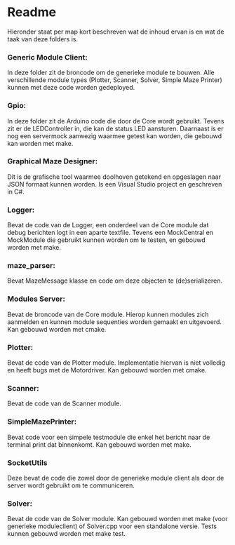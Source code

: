 # Readme
Hieronder staat per map kort beschreven wat de inhoud ervan is en wat de taak van deze folders is.

### Generic Module Client:
In deze folder zit de broncode om de generieke module te bouwen. Alle verschillende module types (Plotter, Scanner, Solver, Simple Maze Printer) kunnen met deze code worden gedeployed. 

### Gpio:
In deze folder zit de Arduino code die door de Core wordt gebruikt. Tevens zit er de LEDController in, die  kan de status LED aansturen. Daarnaast is er nog een servermock aanwezig waarmee getest kan worden, die gebouwd kan worden met make.

### Graphical Maze Designer:
Dit is de grafische tool waarmee doolhoven getekend en opgeslagen naar JSON formaat kunnen worden. Is een Visual Studio project en geschreven in C#.

### Logger:
Bevat de code van de Logger, een onderdeel van de Core module dat debug berichten logt in een aparte textfile. Tevens een MockCentral en MockModule die gebruikt kunnen worden om te testen, en gebouwd worden met make.
### maze_parser:
Bevat MazeMessage klasse en code om deze objecten te (de)serializeren.

### Modules Server:
Bevat de broncode van de Core module. Hierop kunnen modules zich aanmelden en kunnen module sequenties worden gemaakt en uitgevoerd. Kan gebouwd worden met cmake.

### Plotter:
Bevat de code van de Plotter module. Implementatie hiervan is niet volledig en heeft bugs met de Motordriver. Kan gebouwd worden met cmake.

### Scanner:
Bevat de code van de Scanner module.  

### SimpleMazePrinter:
Bevat code voor een simpele testmodule die enkel het bericht naar de terminal print dat binnenkomt. Kan gebouwd worden met make.

### SocketUtils 
Deze bevat de code die zowel door de generieke module client als door de server wordt gebruikt om te communiceren.

### Solver:
Bevat de code van de Solver module. Kan gebouwd worden met make (voor generieke moduleclient) of Solver.cpp voor een standalone versie. Tests kunnen gebouwd worden met make test.